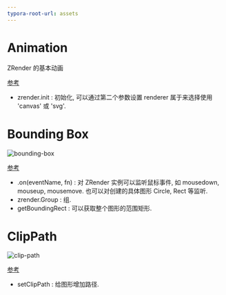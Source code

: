 ```yaml
---
typora-root-url: assets
---
```


# Animation

ZRender 的基本动画

[参考](https://ecomfe.github.io/zrender-doc/public/examples/animation.html)

- zrender.init : 初始化, 可以通过第二个参数设置 renderer 属于来选择使用 'canvas' 或 'svg'.

# Bounding Box

![bounding-box](/bounding-box.png)

[参考](https://ecomfe.github.io/zrender-doc/public/examples/bounding_box.html)

- .on(eventName, fn) : 对 ZRender 实例可以监听鼠标事件, 如 mousedown, mouseup, mousemove. 也可以对创建的具体图形 Circle, Rect 等监听.
- zrender.Group : 组.
- getBoundingRect : 可以获取整个图形的范围矩形.

# ClipPath

![clip-path](/clip-path.png)

[参考](https://ecomfe.github.io/zrender-doc/public/examples/clip_path.html)

- setClipPath : 给图形增加路径.